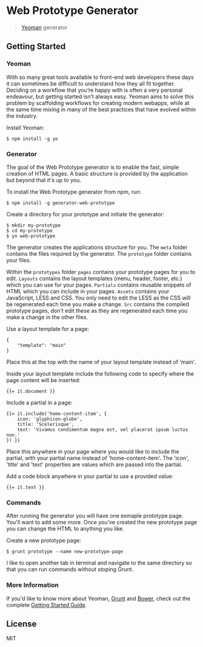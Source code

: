 # Web Prototype Generator

> [Yeoman](http://yeoman.io) generator


## Getting Started

### Yeoman

With so many great tools available to front-end web developers these days it can sometimes be difficult to understand how they all fit together. Deciding on a workflow that you’re happy with is often a very personal endeavour, but getting started isn’t always easy. Yeoman aims to solve this problem by scaffolding workflows for creating modern webapps, while at the same time mixing in many of the best practices that have evolved within the industry.

Install Yeoman:

```
$ npm install -g yo
```

### Generator

The goal of the Web Prototype generator is to enable the fast, simple creation of HTML pages. A basic structure is provided by the application but beyond that it's up to you.

To install the Web Prototype generator from npm, run:

```
$ npm install -g generator-web-prototype
```

Create a directory for your prototype and initiate the generator:

```
$ mkdir my-prototype
$ cd my-prototype
$ yo web-prototype
```

The generator creates the applications structure for you. The `meta` folder contains the files required by the generator. The `prototype` folder contains your files.

Within the `prototypes` folder `pages` contains your prototype pages for you to edit. `Layouts` contains the layout templates (menu, header, footer, etc.) which you can use for your pages. `Partials` contains reusable snippets of HTML which you can include in your pages. `Assets` contains your JavaScript, LESS and CSS. You only need to edit the LESS as the CSS will be regenerated each time you make a change. `Src` contains the compiled prototype pages, don't edit these as they are regenerated each time you make a change in the other files.

Use a layout template for a page:

    {
        "template": "main"
    }

Place this at the top with the name of your layout template instead of 'main'.

Inside your layout template include the following code to specify where the page content will be inserted:

```
{{= it.document }}
```

Include a partial in a page:

    {{= it.include('home-content-item', { 
        icon: 'glyphicon-globe',
        title: 'Scelerisque',
        text: 'Vivamus condimentum magna est, vel placerat ipsum luctus non.'
    }) }}

Place this anywhere in your page where you would like to include the partial, with your partial name instead of 'home-content-item'. The 'icon', 'title' and 'text' properties are values which are passed into the partial.

Add a code block anywhere in your partial to use a provided value:

```
{{= it.text }}
```

### Commands

After running the generator you will have one exmaple prototype page. You'll want to add some more. Once you've created the new prototype page you can change the HTML to anything you like.

Create a new prototype page:

```
$ grunt prototype --name new-prototype-page
```

I like to open another tab in terminal and navigate to the same directory so that you can run commands without stoping Grunt.

### More Information

If you'd like to know more about Yeoman, [Grunt](http://gruntjs.com) and [Bower](http://bower.io), check out the complete [Getting Started Guide](https://github.com/yeoman/yeoman/wiki/Getting-Started).

## License

MIT
